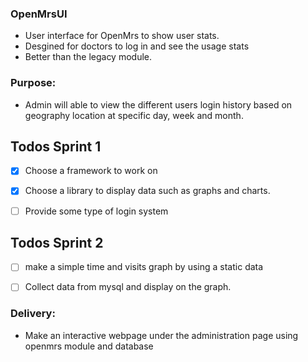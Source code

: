### OpenMrsUI
- User interface for OpenMrs to show user stats. 
- Desgined for doctors to log in and see the usage stats
- Better than the legacy module. 
### Purpose:
- Admin will able to view the different users login history based on geography location at specific day, week and month.

 


## Todos Sprint 1 

- [x] Choose a framework to work on 
- [x] Choose a library to display data such as graphs and charts. 
- [ ] Provide some type of login system 


## Todos Sprint 2 
- [ ] make a simple time and visits graph by using a static data
- [ ] Collect data from mysql and display on the graph.




### Delivery:
- Make an interactive webpage under the administration page using openmrs module and database
